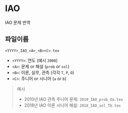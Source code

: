 # IAO
IAO 문제 번역

## 파일이름
``<YYYY>_IAO_<A>_<B><C>.tex``
* ``<YYYY>``: 연도 (예시 ``2008``)
* ``<A>``: 문제 or 해설 (``prob`` or ``sol``)
* ``<B>``: 이론, 실무, 관측 (각각 ``T``, ``P``, ``O``)
* ``<C>``: 주니어 or 시니어 (``a`` or ``b``)

> 예시 
> * 2010년 IAO 관측 주니어 문제: ``2010_IAO_prob_Oa.tex``
> * 2018년 IAO 이론 시니어 해설: ``2018_IAO_sol_Tb.tex``
